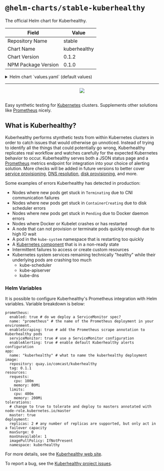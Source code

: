 # `@helm-charts/stable-kuberhealthy`

The official Helm chart for Kuberhealthy.

| Field               | Value        |
| ------------------- | ------------ |
| Repository Name     | stable       |
| Chart Name          | kuberhealthy |
| Chart Version       | 0.1.2        |
| NPM Package Version | 0.1.0        |

<details>

<summary>Helm chart `values.yaml` (default values)</summary>

```yaml
# Default values for kuberhealthy.
# This is a YAML-formatted file.
# Declare variables to be passed into your templates.

prometheus:
  enabled: false
  name: 'prometheus'
  enableScraping: true
  serviceMonitor: true
  enableAlerting: true

image:
  repository: quay.io/comcast/kuberhealthy
  tag: 0.1.1

resources:
  requests:
    cpu: 100m
    memory: 80Mi
  limits:
    cpu: 400m
    memory: 200Mi

tolerations:
  # change to true to tolerate and deploy to masters
  master: false

deployment:
  replicas: 2
  maxSurge: 0
  maxUnavailable: 1
  imagePullPolicy: IfNotPresent

# Please remember that changing the service type to LoadBalancer
# will expose Kuberhealthy to the internet, which could cause
# error messages shown by Kuberhealthy to be exposed to the
# public internet.  It is recommended to create the service
# with ClusterIP, then to manually edit the service in order to
# securely expose the port in an appropriate way for your
# specific environment.
service:
  externalPort: 80
  type: ClusterIP
```

</details>

---

<center><img src="https://github.com/Comcast/kuberhealthy/blob/master/images/kuberhealthy.png?raw=true"></center><br />

Easy synthetic testing for [Kubernetes](https://kubernetes.io) clusters. Supplements other solutions like [Prometheus](https://prometheus.io/) nicely.

## What is Kuberhealthy?

Kuberhealthy performs stynthetic tests from within Kubernetes clusters in order to catch issues that would otherwise go unnoticed. Instead of trying to identify all the things that could potentially go wrong, Kuberhealthy replicates real workflow and watches carefully for the expected Kubernetes behavior to occur. Kuberhealthy serves both a JSON status page and a [Prometheus](https://prometheus.io/) metrics endpoint for integration into your choice of alerting solution. More checks will be added in future versions to better cover [service provisioning](https://github.com/Comcast/kuberhealthy/issues/11), [DNS resolution](https://github.com/Comcast/kuberhealthy/issues/16), [disk provisioning](https://github.com/Comcast/kuberhealthy/issues/9), and more.

Some examples of errors Kuberhealthy has detected in production:

- Nodes where new pods get stuck in `Terminating` due to CNI communication failures
- Nodes where new pods get stuck in `ContainerCreating` due to disk scheduler errors
- Nodes where new pods get stuck in `Pending` due to Docker daemon errors
- Nodes where Docker or Kubelet crashes or has restarted
- A node that can not provision or terminate pods quickly enough due to high IO wait
- A pod in the `kube-system` namespace that is restarting too quickly
- A [Kubernetes component](https://kubernetes.io/docs/concepts/overview/components/) that is in a non-ready state
- Intermittent failures to access or create custom resources
- Kubernetes system services remaining technically "healthy" while their underlying pods are crashing too much
  - kube-scheduler
  - kube-apiserver
  - kube-dns

### Helm Variables

It is possible to configure Kuberhealthy's Prometheus integration with Helm variables. Variable breakdown is below:

```
prometheus:
  enabled: true # do we deploy a ServiceMonitor spec?
  name: "prometheus" # the name of the Prometheus deployment in your environment.
  enableScraping: true # add the Prometheus scrape annotation to Kuberhealthy pods
  serviceMonitor: true # use a ServiceMonitor configuration
  enableAlerting: true # enable default Kuberhealthy alerts configuration
app:
  name: "kuberhealthy" # what to name the kuberhealthy deployment
image:
  repository: quay.io/comcast/kuberhealthy
  tag: 0.1.1
resources:
  requests:
    cpu: 100m
    memory: 80Mi
  limits:
    cpu: 400m
    memory: 200Mi
tolerations:
  # change to true to tolerate and deploy to masters annotated with node-role.kubernetes.io/master
  master: true
deployment:
  replicas: 2 # any number of replicas are supported, but only act in a failover capacity
  maxSurge: 0
  maxUnavailable: 1
  imagePullPolicy: IfNotPresent
  namespace: kuberhealthy
```

For more details, see the [Kuberhealthy web site](https://comcast.github.io/kuberhealthy/).

To report a bug, see the [Kuberhealthy project issues](https://github.com/Comcast/kuberhealthy/issues).
